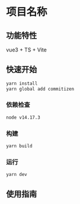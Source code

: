 # 项目名称

<!-- 写一段简短的话描述项目 -->

## 功能特性

vue3 + TS + Vite

## 快速开始

``` sh
yarn install
yarn global add commitizen
```

### 依赖检查

``` sh
node v14.17.3 
```

### 构建

``` sh
yarn build
```

### 运行

``` sh
yarn dev
```

## 使用指南
